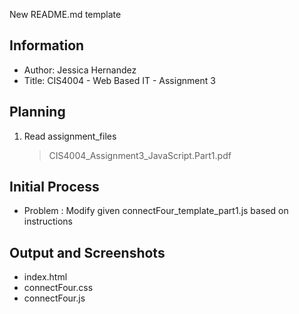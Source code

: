 New README.md template
## Information

- Author: Jessica Hernandez
- Title: CIS4004 - Web Based IT - Assignment 3

## Planning

1. Read assignment_files
    > CIS4004_Assignment3_JavaScript.Part1.pdf

## Initial Process

- Problem : Modify given connectFour_template_part1.js based on instructions

## Output and Screenshots
- index.html
- connectFour.css
- connectFour.js
